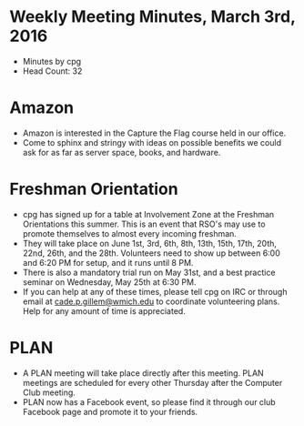 # Weekly Meeting Minutes, March 3rd, 2016

- Minutes by cpg
- Head Count: 32

# Amazon

- Amazon is interested in the Capture the Flag course held in our office.
- Come to sphinx and stringy with ideas on possible benefits we could ask for as far as server space, books, and hardware.

# Freshman Orientation

- cpg has signed up for a table at Involvement Zone at the Freshman Orientations this summer. This is an event that RSO's may use to promote themselves to almost every incoming freshman.
- They will take place on June 1st, 3rd, 6th, 8th, 13th, 15th, 17th, 20th, 22nd, 26th, and the 28th. Volunteers need to show up between 6:00 and 6:20 PM for setup, and it runs until 8 PM.
- There is also a mandatory trial run on May 31st, and a best practice seminar on Wednesday, May 25th at 6:30 PM.
- If you can help at any of these times, please tell cpg on IRC or through email at [cade.p.gillem@wmich.edu](mailto:cade.p.gillem@wmich.edu) to coordinate volunteering plans. Help for any amount of time is appreciated.

# PLAN

- A PLAN meeting will take place directly after this meeting. PLAN meetings are scheduled for every other Thursday after the Computer Club meeting.
- PLAN now has a Facebook event, so please find it through our club Facebook page and promote it to your friends.
